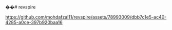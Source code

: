 ��#   r e v s p i r e 
 
 

https://github.com/mohdafzal11/revspire/assets/78993009/dbb7c1e5-ac40-4285-a0ce-397b920baa16

